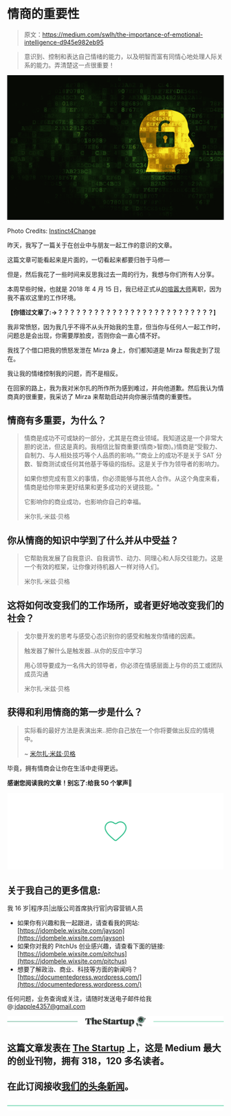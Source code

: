 # 情商的重要性

> 原文：<https://medium.com/swlh/the-importance-of-emotional-intelligence-d945e982eb95>

> 意识到、控制和表达自己情绪的能力，以及明智而富有同情心地处理人际关系的能力。弄清楚这一点很重要！

![](img/4fc7085dd00b019ca95a3fa28685d775.png)

Photo Credits: [Instinct4Change](http://www.instinct4change.co.uk/2014/05/leadership-conversations-destined-success-failure/)

昨天，我写了一篇关于在创业中与朋友一起工作的意识的文章。

这篇文章可能看起来是片面的，一切看起来都要归咎于马修—

但是，然后我花了一些时间来反思我过去一周的行为，我想与你们所有人分享。

本周早些时候，也就是 2018 年 4 月 15 日，我已经正式从[的喧嚣大师](https://medium.com/u/bd4a0205710?source=post_page-----d945e982eb95--------------------------------)离职，因为我不喜欢这里的工作环境。

**【你错过文章了:→？？？？？？？？？？？？？？？？？？？？？？？？？？]**

我非常愤怒，因为我几乎不得不从头开始我的生意，但当你与任何人一起工作时，问题总是会出现，你需要厚脸皮，否则你会一直心情不好。

我找了个借口把我的愤怒发泄在 Mirza 身上，你们都知道是 Mirza 帮我走到了现在。

我让我的情绪控制我的问题，而不是相反。

在回家的路上，我为我对米尔扎的所作所为感到难过，并向他道歉。然后我认为情商真的很重要，我采访了 Mirza 来帮助启动并向你展示情商的重要性。

## 情商有多重要，为什么？

> 情商是成功不可或缺的一部分，尤其是在商业领域。我知道这是一个非常大胆的说法，但这是真的。我相信比智商重要(情商>智商)。)情商是“受毅力、自制力、与人相处技巧等个人品质的影响。”“商业上的成功不是关于 SAT 分数、智商测试或任何其他基于等级的指标。这是关于作为领导者的影响力。
> 
> 如果你想完成有意义的事情，你必须能够与其他人合作。从这个角度来看，情商是给你带来更好结果和更多成功的关键技能。"
> 
> 它影响你的商业成功，也影响你自己的幸福。
> 
> 米尔扎·米兹·贝格

## 你从情商的知识中学到了什么并从中受益？

> 它帮助我发展了自我意识、自我调节、动力、同理心和人际交往能力。这是一个有效的框架，让你像对待机器人一样对待人们。
> 
> 米尔扎·米兹·贝格

## 这将如何改变我们的工作场所，或者更好地改变我们的社会？

> 戈尔曼开发的思考与感受心态识别你的感受和触发你情绪的因素。
> 
> 触发器了解什么是触发器..从你的反应中学习
> 
> 用心领导要成为一名伟大的领导者，你必须在情感层面上与你的员工或团队成员沟通
> 
> 米尔扎·米兹·贝格

## 获得和利用情商的第一步是什么？

> 实际看的最好方法是表演出来..把你自己放在一个你将要做出反应的情境中。
> 
> ~ [米尔扎·米兹·贝格](https://medium.com/u/9070fdf69b08?source=post_page-----d945e982eb95--------------------------------)

毕竟，拥有情商会让你在生活中走得更远。

**感谢您阅读我的文章！别忘了:给我 50 个掌声**💚

![](img/08302e1724afe63fbff09ab0c46f6f59.png)

## 关于我自己的更多信息:

我 16 岁|程序员|出版公司首席执行官|内容营销人员

*   如果你有兴趣和我一起跟进，请查看我的网站:[https://jdombele.wixsite.com/jayson](https://jdombele.wixsite.com/jayson)
*   如果你对我的 PitchUs 创业感兴趣，请查看下面的链接:[https://jdombele.wixsite.com/pitchus](https://jdombele.wixsite.com/pitchus)
*   想要了解政治、商业、科技等方面的新闻吗？[https://documentedpress.wordpress.com/](https://documentedpress.wordpress.com/)

任何问题，业务查询或关注，请随时发送电子邮件给我@:jdapple4357@gmail.com

[![](img/308a8d84fb9b2fab43d66c117fcc4bb4.png)](https://medium.com/swlh)

## 这篇文章发表在 [The Startup](https://medium.com/swlh) 上，这是 Medium 最大的创业刊物，拥有 318，120 多名读者。

## 在此订阅接收[我们的头条新闻](http://growthsupply.com/the-startup-newsletter/)。

[![](img/b0164736ea17a63403e660de5dedf91a.png)](https://medium.com/swlh)